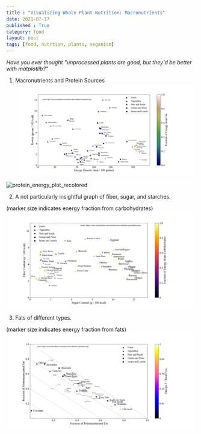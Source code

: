 ```yaml
---
title : "Visualizing Whole Plant Nutrition: Macronutrients"
date: 2021-07-17
published : True
category: food
layout: post
tags: [food, nutrtion, plants, veganism]
---
```


*Have you ever thought "unprocessed plants are good, but they'd be better with matplotlib?"*

1. Macronutrients and Protein Sources
![protein_energy_plot](/images/protein_energy_plot_recolored.png)

![protein_energy_plot_recolored](https://user-images.githubusercontent.com/87294351/126049181-56abac75-29db-4453-bff6-296348ff9a06.png)



2. A not particularly insightful graph of fiber, sugar, and starches. 

(marker size indicates energy fraction from carbohydrates)
![carb_plot](/images/carb_plot_quad.png)

3. Fats of different types.

(marker size indicates energy fraction from fats)
![fat_plot](/images/fat_plot_lin.png)
